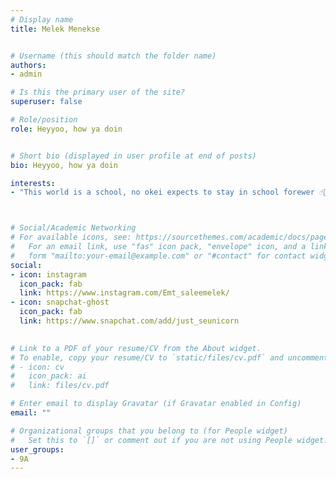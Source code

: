 ```yaml
---
# Display name
title: Melek Menekse 


# Username (this should match the folder name)
authors:
- admin

# Is this the primary user of the site?
superuser: false

# Role/position
role: Heyyoo, how ya doin


# Short bio (displayed in user profile at end of posts)
bio: Heyyoo, how ya doin

interests:
- "This world is a school, no okei expects to stay in school forewer ☝🏻"



# Social/Academic Networking
# For available icons, see: https://sourcethemes.com/academic/docs/page-builder/#icons
#   For an email link, use "fas" icon pack, "envelope" icon, and a link in the
#   form "mailto:your-email@example.com" or "#contact" for contact widget.
social:
- icon: instagram
  icon_pack: fab
  link: https://www.instagram.com/Emt_saleemelek/
- icon: snapchat-ghost
  icon_pack: fab
  link: https://www.snapchat.com/add/just_seunicorn
  

# Link to a PDF of your resume/CV from the About widget.
# To enable, copy your resume/CV to `static/files/cv.pdf` and uncomment the lines below.
# - icon: cv
#   icon_pack: ai
#   link: files/cv.pdf

# Enter email to display Gravatar (if Gravatar enabled in Config)
email: ""

# Organizational groups that you belong to (for People widget)
#   Set this to `[]` or comment out if you are not using People widget.
user_groups:
- 9A
---
```


